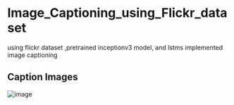 # Image_Captioning_using_Flickr_dataset
using flickr dataset ,pretrained inceptionv3 model, and lstms implemented image captioning 
## Caption Images
![image](./caption_image.png)
